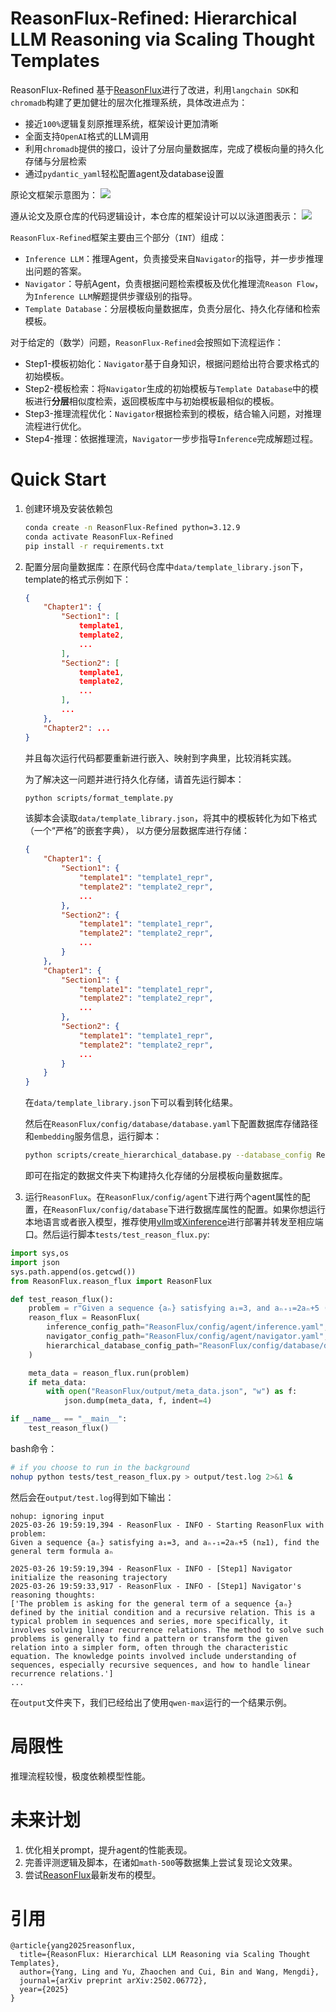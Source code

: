 # ReasonFlux-Refined: Hierarchical LLM Reasoning via Scaling Thought Templates

ReasonFlux-Refined 基于[ReasonFlux](https://github.com/Gen-Verse/ReasonFlux/tree/main)进行了改进，利用`langchain SDK`和`chromadb`构建了更加健壮的层次化推理系统，具体改进点为：

+ 接近`100%`逻辑复刻原推理系统，框架设计更加清晰
+ 全面支持`OpenAI`格式的LLM调用
+ 利用`chromadb`提供的接口，设计了分层向量数据库，完成了模板向量的持久化存储与分层检索
+ 通过`pydantic_yaml`轻松配置agent及database设置


原论文框架示意图为：
![](./asset/InferenceSystem.png)

遵从论文及原仓库的代码逻辑设计，本仓库的框架设计可以以泳道图表示：
![](./asset/ReasonFluxRefined.png)

`ReasonFlux-Refined`框架主要由三个部分（`INT`）组成：
+ `Inference LLM`：推理Agent，负责接受来自`Navigator`的指导，并一步步推理出问题的答案。
+ `Navigator`：导航Agent，负责根据问题检索模板及优化推理流`Reason Flow`，为`Inference LLM`解题提供步骤级别的指导。
+ `Template Database`：分层模板向量数据库，负责分层化、持久化存储和检索模板。

对于给定的（数学）问题，`ReasonFlux-Refined`会按照如下流程运作：
+ Step1-模板初始化：`Navigator`基于自身知识，根据问题给出符合要求格式的初始模板。
+ Step2-模板检索：将`Navigator`生成的初始模板与`Template Database`中的模板进行**分层**相似度检索，返回模板库中与初始模板最相似的模板。
+ Step3-推理流程优化：`Navigator`根据检索到的模板，结合输入问题，对推理流程进行优化。
+ Step4-推理：依据推理流，`Navigator`一步步指导`Inference`完成解题过程。

# Quick Start

1. 创建环境及安装依赖包
    ```bash
    conda create -n ReasonFlux-Refined python=3.12.9
    conda activate ReasonFlux-Refined
    pip install -r requirements.txt
    ```

2. 配置分层向量数据库：在原代码仓库中`data/template_library.json`下，template的格式示例如下：
    ```json
    {
        "Chapter1": {
            "Section1": [
                template1,
                template2,
                ...
            ],
            "Section2": [
                template1,
                template2,
                ...
            ],
            ...
        },
        "Chapter2": ...
    }
    ```
    并且每次运行代码都要重新进行嵌入、映射到字典里，比较消耗实践。

    为了解决这一问题并进行持久化存储，请首先运行脚本：
    ```bash
    python scripts/format_template.py
    ```
    该脚本会读取`data/template_library.json`，将其中的模板转化为如下格式（一个“严格”的嵌套字典）， 以方便分层数据库进行存储：
    ```json
    {
        "Chapter1": {
            "Section1": {
                "template1": "template1_repr",
                "template2": "template2_repr",
                ...
            },
            "Section2": {
                "template1": "template1_repr",
                "template2": "template2_repr",
                ...
            }
        },
        "Chapter1": {
            "Section1": {
                "template1": "template1_repr",
                "template2": "template2_repr",
                ...
            },
            "Section2": {
                "template1": "template1_repr",
                "template2": "template2_repr",
                ...
            }
        }
    }
    ```
    在`data/template_library.json`下可以看到转化结果。

    然后在`ReasonFlux/config/database/database.yaml`下配置数据库存储路径和`embedding`服务信息，运行脚本：
    ```bash
    python scripts/create_hierarchical_database.py --database_config ReasonFlux/config/database/database.yaml --template_file data/format_library.json
    ```
    即可在指定的数据文件夹下构建持久化存储的分层模板向量数据库。

3. 运行`ReasonFlux`。在`ReasonFlux/config/agent`下进行两个agent属性的配置，在`ReasonFlux/config/database`下进行数据库属性的配置。如果你想运行本地语言或者嵌入模型，推荐使用[vllm](https://github.com/vllm-project/vllm)或[Xinference](https://github.com/Nymbo/xinference)进行部署并转发至相应端口。然后运行脚本`tests/test_reason_flux.py`:
```python
import sys,os
import json
sys.path.append(os.getcwd())
from ReasonFlux.reason_flux import ReasonFlux

def test_reason_flux():
    problem = r"Given a sequence {aₙ} satisfying a₁=3, and aₙ₊₁=2aₙ+5 (n≥1), find the general term formula aₙ"
    reason_flux = ReasonFlux(
        inference_config_path="ReasonFlux/config/agent/inference.yaml",
        navigator_config_path="ReasonFlux/config/agent/navigator.yaml",
        hierarchical_database_config_path="ReasonFlux/config/database/database.yaml"
    )

    meta_data = reason_flux.run(problem)
    if meta_data:
        with open("ReasonFlux/output/meta_data.json", "w") as f:
            json.dump(meta_data, f, indent=4)

if __name__ == "__main__":
    test_reason_flux()
```

bash命令：
```bash
# if you choose to run in the background
nohup python tests/test_reason_flux.py > output/test.log 2>&1 &
```

然后会在`output/test.log`得到如下输出：
```log
nohup: ignoring input
2025-03-26 19:59:19,394 - ReasonFlux - INFO - Starting ReasonFlux with problem: 
Given a sequence {aₙ} satisfying a₁=3, and aₙ₊₁=2aₙ+5 (n≥1), find the general term formula aₙ

2025-03-26 19:59:19,394 - ReasonFlux - INFO - [Step1] Navigator initialize the reasoning trajectory
2025-03-26 19:59:33,917 - ReasonFlux - INFO - [Step1] Navigator's reasoning thoughts: 
['The problem is asking for the general term of a sequence {aₙ} defined by the initial condition and a recursive relation. This is a typical problem in sequences and series, more specifically, it involves solving linear recurrence relations. The method to solve such problems is generally to find a pattern or transform the given relation into a simpler form, often through the characteristic equation. The knowledge points involved include understanding of sequences, especially recursive sequences, and how to handle linear recurrence relations.']
...
```

在`output`文件夹下，我们已经给出了使用`qwen-max`运行的一个结果示例。

# 局限性
推理流程较慢，极度依赖模型性能。

# 未来计划
1. 优化相关prompt，提升agent的性能表现。
2. 完善评测逻辑及脚本，在诸如`math-500`等数据集上尝试复现论文效果。
3. 尝试[ReasonFlux](https://github.com/Gen-Verse/ReasonFlux)最新发布的模型。

# 引用
```
@article{yang2025reasonflux,
  title={ReasonFlux: Hierarchical LLM Reasoning via Scaling Thought Templates},
  author={Yang, Ling and Yu, Zhaochen and Cui, Bin and Wang, Mengdi},
  journal={arXiv preprint arXiv:2502.06772},
  year={2025}
}
```
